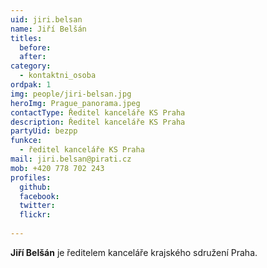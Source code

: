 ```yaml
---
uid: jiri.belsan
name: Jiří Belšán
titles:
  before: 
  after:
category: 
  - kontaktni_osoba
ordpak: 1
img: people/jiri-belsan.jpg
heroImg: Prague_panorama.jpeg
contactType: Ředitel kanceláře KS Praha
description: Ředitel kanceláře KS Praha
partyUid: bezpp
funkce: 
  - ředitel kanceláře KS Praha
mail: jiri.belsan@pirati.cz
mob: +420 778 702 243
profiles:
  github:       
  facebook: 
  twitter: 		  
  flickr:
  
---
```


**Jiří Belšán**  je ředitelem kanceláře krajského sdružení Praha.
